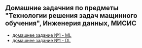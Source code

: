 ## Домашние задачния по предметы "Технологии решения задач мащинного обучения", Инженерия данных, МИСИС

- [домашнее задание №1 - ML](hw01.ipynb)
- [домашнее задание №1 - DL](hw02.ipynb)
